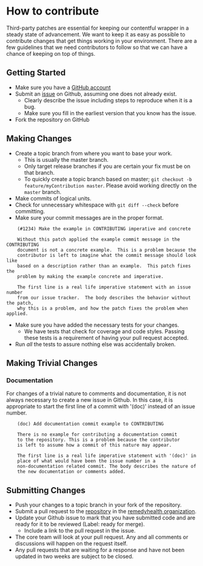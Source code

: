 # How to contribute

Third-party patches are essential for keeping our contentful wrapper in a
steady state of advancement. We want to keep it as easy as possible to
contribute changes that get things working in your environment. There are
a few guidelines that we need contributors to follow so that we can have a
chance of keeping on top of things.

## Getting Started

* Make sure you have a [GitHub account](https://github.com/signup/free)
* Submit an [issue][newissue] on Github, assuming one does not already exist.
  * Clearly describe the issue including steps to reproduce when it is a bug.
  * Make sure you fill in the earliest version that you know has the issue.
* Fork the repository on GitHub

## Making Changes

* Create a topic branch from where you want to base your work.
  * This is usually the master branch.
  * Only target release branches if you are certain your fix must be on that
    branch.
  * To quickly create a topic branch based on master; `git checkout -b
    feature/myContribution master`. Please avoid working directly on the
    `master` branch.
* Make commits of logical units.
* Check for unnecessary whitespace with `git diff --check` before committing.
* Make sure your commit messages are in the proper format.

```
    (#1234) Make the example in CONTRIBUTING imperative and concrete

    Without this patch applied the example commit message in the CONTRIBUTING
    document is not a concrete example.  This is a problem because the
    contributor is left to imagine what the commit message should look like
    based on a description rather than an example.  This patch fixes the
    problem by making the example concrete and imperative.

    The first line is a real life imperative statement with an issue number
    from our issue tracker.  The body describes the behavior without the patch,
    why this is a problem, and how the patch fixes the problem when applied.
```

* Make sure you have added the necessary tests for your changes.
  * We have tests that check for coverage and code styles. Passing these tests
    is a requirement of having your pull request accepted.
* Run _all_ the tests to assure nothing else was accidentally broken.

## Making Trivial Changes

### Documentation

For changes of a trivial nature to comments and documentation, it is not
always necessary to create a new issue in Github. In this case, it is
appropriate to start the first line of a commit with '(doc)' instead of
an issue number.

```
    (doc) Add documentation commit example to CONTRIBUTING

    There is no example for contributing a documentation commit
    to the repository. This is a problem because the contributor
    is left to assume how a commit of this nature may appear.

    The first line is a real life imperative statement with '(doc)' in
    place of what would have been the issue number in a
    non-documentation related commit. The body describes the nature of
    the new documentation or comments added.
```

## Submitting Changes

* Push your changes to a topic branch in your fork of the repository.
* Submit a pull request to the [repository][repo] in the [remedyhealth organization][org].
* Update your Github issue to mark that you have submitted code and are
  ready for it to be reviewed (Label: ready for merge).
  * Include a link to the pull request in the issue.
* The core team will look at your pull request. Any and all comments
  or discussions will happen on the request itself.
* Any pull requests that are waiting for a response and have not been
  updated in two weeks are subject to be closed.

[org]: https://github.com/remedyhealth
[repo]: https://github.com/remedyhealth/content-reader
[newissue]: https://github.com/remedyhealth/content-reader/issues/new
